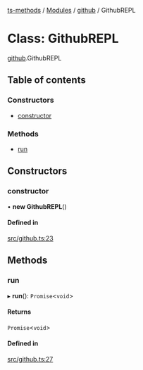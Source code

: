 [ts-methods](../README.md) / [Modules](../modules.md) / [github](../modules/github.md) / GithubREPL

# Class: GithubREPL

[github](../modules/github.md).GithubREPL

## Table of contents

### Constructors

- [constructor](github.GithubREPL.md#constructor)

### Methods

- [run](github.GithubREPL.md#run)

## Constructors

### constructor

• **new GithubREPL**()

#### Defined in

[src/github.ts:23](https://github.com/jonathanchowjh/ts-utils/blob/ba2bf6d/src/github.ts#L23)

## Methods

### run

▸ **run**(): `Promise`<`void`\>

#### Returns

`Promise`<`void`\>

#### Defined in

[src/github.ts:27](https://github.com/jonathanchowjh/ts-utils/blob/ba2bf6d/src/github.ts#L27)
